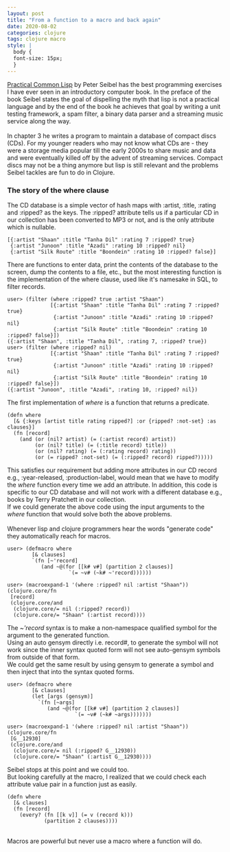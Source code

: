 ```yaml
---
layout: post
title: "From a function to a macro and back again"
date: 2020-08-02
categories: clojure
tags: clojure macro
style: |
  body {
  font-size: 15px;
  } 
---
```

[Practical Common Lisp](http://www.gigamonkeys.com/book/) by Peter Seibel has the best programming exercises I have ever seen in an introductory computer book. In the preface of the book Seibel states the goal of dispelling the myth that lisp is not a practical language and by the end of the book he achieves that goal by writing a unit testing framework, a spam filter, a binary data parser and a streaming music service along the way.  
&nbsp;  
In chapter 3 he writes a program to maintain a database of compact discs (CDs). For my younger readers who may not know what CDs are - they were a storage media popular till the early 2000s to share music and data and were eventually killed off by the advent of streaming services. Compact discs may not be a thing anymore but lisp is still relevant and the problems Seibel tackles are fun to do in Clojure.

### The story of the where clause
The CD database is a simple vector of hash maps with :artist, :title, :rating and :ripped? as the keys. The :ripped? attribute tells us if a particular CD in our collection has been converted to MP3 or not, and is the only attribute which is nullable.  
```
[{:artist "Shaan" :title "Tanha Dil" :rating 7 :ripped? true}
 {:artist "Junoon" :title "Azadi" :rating 10 :ripped? nil}
 {:artist "Silk Route" :title "Boondein" :rating 10 :ripped? false}]
```
There are functions to enter data, print the contents of the database to the screen, dump the contents to a file, etc., but the most interesting function is the implementation of the where clause, used like it's namesake in SQL, to filter records.  
```
user> (filter (where :ripped? true :artist "Shaan") 
              [{:artist "Shaan" :title "Tanha Dil" :rating 7 :ripped? true} 
               {:artist "Junoon" :title "Azadi" :rating 10 :ripped? nil} 
               {:artist "Silk Route" :title "Boondein" :rating 10 :ripped? false}])
({:artist "Shaan", :title "Tanha Dil", :rating 7, :ripped? true})
user> (filter (where :ripped? nil) 
              [{:artist "Shaan" :title "Tanha Dil" :rating 7 :ripped? true} 
               {:artist "Junoon" :title "Azadi" :rating 10 :ripped? nil} 
               {:artist "Silk Route" :title "Boondein" :rating 10 :ripped? false}])
({:artist "Junoon", :title "Azadi", :rating 10, :ripped? nil})
```
The first implementation of _where_ is a function that returns a predicate.  
```
(defn where
  [& {:keys [artist title rating ripped?] :or {ripped? :not-set} :as clauses}]
  (fn [record]
    (and (or (nil? artist) (= (:artist record) artist))
         (or (nil? title) (= (:title record) title))
         (or (nil? rating) (= (:rating record) rating))
         (or (= ripped? :not-set) (= (:ripped? record) ripped?)))))
```
This satisfies our requirement but adding more attributes in our CD record e.g., :year-released, :production-label, would mean that we have to modify the _where_ function every time we add an attribute. In addition, this code is specific to our CD database and will not work with a different database e.g., books by Terry Pratchett in our collection.  
If we could generate the above code using the input arguments to the _where_ function that would solve both the above problems.  
&nbsp;  
Whenever lisp and clojure programmers hear the words "generate code" they automatically reach for macros.
```
user> (defmacro where
        [& clauses]
        `(fn [~'record]
           (and ~@(for [[k# v#] (partition 2 clauses)]
                    `(= ~v# (~k# ~'record))))))

user> (macroexpand-1 '(where :ripped? nil :artist "Shaan"))
(clojure.core/fn
 [record]
 (clojure.core/and
  (clojure.core/= nil (:ripped? record))
  (clojure.core/= "Shaan" (:artist record))))
```
The _~'record_ syntax is to make a non-namespace qualified symbol for the argument to the generated function.  
Using an auto gensym directly i.e. record#, to generate the symbol will not work since the inner syntax quoted form will not see auto-gensym symbols from outside of that form.  
We could get the same result by using gensym to generate a symbol and then inject that into the syntax quoted forms.  
```
user> (defmacro where
        [& clauses]
        (let [args (gensym)]
          `(fn [~args]
             (and ~@(for [[k# v#] (partition 2 clauses)]
                      `(= ~v# (~k# ~args)))))))

user> (macroexpand-1 '(where :ripped? nil :artist "Shaan"))
(clojure.core/fn
 [G__12930]
 (clojure.core/and
  (clojure.core/= nil (:ripped? G__12930))
  (clojure.core/= "Shaan" (:artist G__12930))))
```
Seibel stops at this point and we could too.  
But looking carefully at the macro, I realized that we could check each attribute value pair in a function just as easily.  
```
(defn where
  [& clauses]
  (fn [record]
    (every? (fn [[k v]] (= v (record k)))
            (partition 2 clauses))))
```
&nbsp;  
Macros are powerful but never use a macro where a function will do.
